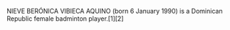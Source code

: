 NIEVE BERÓNICA VIBIECA AQUINO (born 6 January 1990) is a Dominican Republic female badminton player.[1][2]
